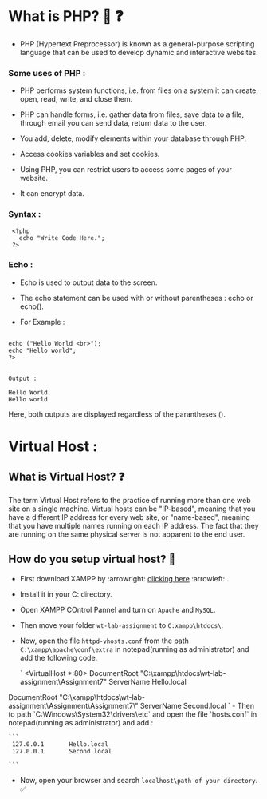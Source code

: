 # What is PHP? :thinking: :question:
 
- PHP (Hypertext Preprocessor) is known as a general-purpose scripting language that can be used to develop dynamic and interactive websites.

### Some uses of PHP : 
   
  - PHP performs system functions, i.e. from files on a system it can create, open, read, write, and close them.

  - PHP can handle forms, i.e. gather data from files, save data to a file, through email you can send data, return data to the user.

  - You add, delete, modify elements within your database through PHP.

  - Access cookies variables and set cookies.

  - Using PHP, you can restrict users to access some pages of your website.

  - It can encrypt data.

### Syntax :

   ```
    <?php
      echo "Write Code Here.";
    ?>
 
   ```
### Echo :
  - Echo is used to output data to the screen.
  
  - The echo statement can be used with or without parentheses : echo or echo().

  - For Example : 
  
  ```

  echo ("Hello World <br>");
  echo "Hello world";
  ?>

  
  Output : 
  
  Hello World
  Hello world
  
  ```
  Here, both outputs are displayed regardless of the parantheses ().

# Virtual Host :

## What is Virtual Host? :question:

The term Virtual Host refers to the practice of running more than one web site on a single machine. Virtual hosts can be "IP-based", meaning that you have a different IP address for every web site, or "name-based", meaning that you have multiple names running on each IP address. The fact that they are running on the same physical server is not apparent to the end user.
  
 
## How do you setup virtual host? :thinking:

  - First download XAMPP by :arrowright: [clicking here](https://www.apachefriends.org/) :arrowleft: .

  - Install it in your C: directory.

  - Open XAMPP COntrol Pannel and turn on `Apache` and  `MySQL`.

  - Then move your folder `wt-lab-assignment` to `C:xampp\htdocs\`.

  - Now, open the file `httpd-vhosts.conf` from the path `C:\xampp\apache\conf\extra` in notepad(running as administrator) and add the following code.
 
    `
   <VirtualHost *:80>
   DocumentRoot "C:\xampp\htdocs\wt-lab-assignment\Assignment7\"
   ServerName Hello.local
   </VirtualHost>
   <VirtualHost *:80>
   DocumentRoot "C:\xampp\htdocs\wt-lab-assignment\Assignment\Assignment7\"
   ServerName Second.local
   </VirtualHost>
    `
  - Then to path `C:\Windows\System32\drivers\etc` and open the file `hosts.conf` in notepad(running as administrator) and add :
    
    ```
     127.0.0.1       Hello.local
     127.0.0.1       Second.local

    ```

  - Now, open your browser and search `localhost\path of your directory`. :white_check_mark:
  
